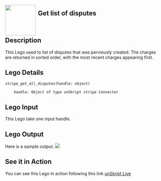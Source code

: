 [<img align="left" src="https://unskript.com/assets/favicon.png" width="100" height="100" style="padding-right: 5px">](https://unskript.com/assets/favicon.png) 
<h2>Get list of disputes</h2>

<br>

## Description
This Lego used to list of disputes that was perviously created. The
        charges are returned in sorted order, with the most recent charges appearing first.


## Lego Details

    stripe_get_all_disputes(handle: object)

        handle: Object of type unSkript stripe Connector

## Lego Input
This Lego take one input handle.

## Lego Output
Here is a sample output.
<img src="./1.png">

## See it in Action

You can see this Lego in action following this link [unSkript Live](https://us.app.unskript.io)